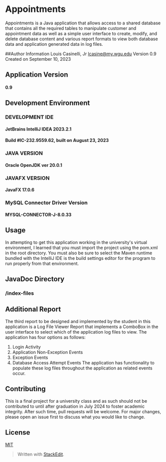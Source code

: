 ﻿# Appointments

Appointments is a Java application that allows access to a shared database that contains all the required tables to manipulate customer and appointment data as well as a simple user interface to create, modify, and delete database content and various report formats to view both database data and application generated data in log files.

##Author Information
Louis Casinelli, Jr
lcasine@my.wgu.edu
Version 0.9
Created on September 10, 2023

## Application Version 

#### 0.9

## Development Environment 

### DEVELOPMENT IDE
#### JetBrains IntelliJ IDEA 2023.2.1
#### Build #IC-232.9559.62, built on August 23, 2023

### JAVA VERSION
#### Oracle OpenJDK ver 20.0.1

### JAVAFX VERSION
#### JavaFX 17.0.6

### MySQL Connector Driver Version
#### MYSQL-CONNECTOR-J-8.0.33

## Usage
In attempting to get this application working in the university's virtual environment, I learned that you must import
the project using the pom.xml in the root directory. You must also be sure to select the Maven runtime bundled with
the IntelliJ IDE is the build settings editor for the program to run properly from that environment.

## JavaDoc Directory
### /index-files

## Additional Report
The third report to be designed and implemented by the student in this application is a Log File Viewer Report that implements a ComboBox in the user interface to select which of the application log files to view. The application has four options as follows:
1. Login Activity
2. Application Non-Exception Events
3. Exception Events
4. Database Access Attempt Events
The application has functionality to populate these log files throughout the application as related events occur.

## Contributing

This is a final project for a university class and as such should not be contributed to until after graduation in July 2024 to foster academic integrity. After such time, pull requests will be welcome. For major changes, please open an issue first to discuss what you would like to change.

## License

[MIT](https://choosealicense.com/licenses/mit/)

> Written with [StackEdit](https://stackedit.io/).
